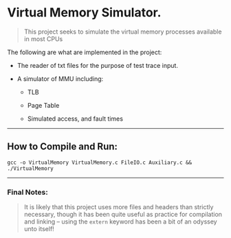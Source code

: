 # Virtual Memory Simulator.

>This project seeks to simulate the virtual memory processes available in most CPUs

The following are what are implemented in the project:

- The reader of txt files for the purpose of test trace input.

- A simulator of MMU including:
    
    - TLB

    - Page Table

    - Simulated access, and fault times

---

## How to Compile and Run:

    gcc -o VirtualMemory VirtualMemory.c FileIO.c Auxiliary.c && ./VirtualMemory

---

### Final Notes:

>It is likely that this project uses more files and headers than strictly necessary, though it has been quite useful as practice for compilation and linking – using the <code>extern</code> keyword has been a bit of an odyssey unto itself! 